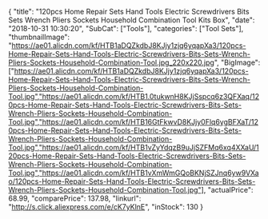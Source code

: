 {
	"title": "120pcs Home Repair Sets Hand Tools Electric Screwdrivers Bits Sets Wrench Pliers Sockets Household Combination Tool Kits Box",
	"date": "2018-10-31 10:30:20",
	"SubCat": ["Tools"],
	"categories": ["Tool Sets"],
	"thumbnailImage": "https://ae01.alicdn.com/kf/HTB1aDQZkdbJ8KJjy1zjq6yqapXa3/120pcs-Home-Repair-Sets-Hand-Tools-Electric-Screwdrivers-Bits-Sets-Wrench-Pliers-Sockets-Household-Combination-Tool.jpg_220x220.jpg",
	"BigImage": ["https://ae01.alicdn.com/kf/HTB1aDQZkdbJ8KJjy1zjq6yqapXa3/120pcs-Home-Repair-Sets-Hand-Tools-Electric-Screwdrivers-Bits-Sets-Wrench-Pliers-Sockets-Household-Combination-Tool.jpg","https://ae01.alicdn.com/kf/HTB1.0tukwnH8KJjSspcq6z3QFXaq/120pcs-Home-Repair-Sets-Hand-Tools-Electric-Screwdrivers-Bits-Sets-Wrench-Pliers-Sockets-Household-Combination-Tool.jpg","https://ae01.alicdn.com/kf/HTB16GtFkwvD8KJjy0Flq6ygBFXaT/120pcs-Home-Repair-Sets-Hand-Tools-Electric-Screwdrivers-Bits-Sets-Wrench-Pliers-Sockets-Household-Combination-Tool.jpg","https://ae01.alicdn.com/kf/HTB1vZyYdqzB9uJjSZFMq6xq4XXaU/120pcs-Home-Repair-Sets-Hand-Tools-Electric-Screwdrivers-Bits-Sets-Wrench-Pliers-Sockets-Household-Combination-Tool.jpg","https://ae01.alicdn.com/kf/HTB1vXmWmGQoBKNjSZJnq6yw9VXao/120pcs-Home-Repair-Sets-Hand-Tools-Electric-Screwdrivers-Bits-Sets-Wrench-Pliers-Sockets-Household-Combination-Tool.jpg"],
	"actualPrice": 68.99,
	"comparePrice": 137.98,
	"linkurl": "http://s.click.aliexpress.com/e/cK7yKlnE",
	"inStock": 130
}
